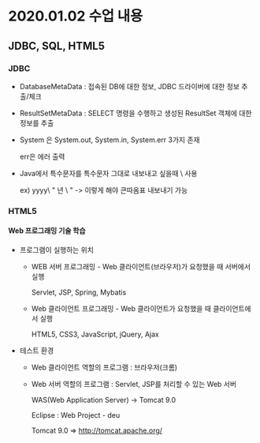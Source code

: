 # 2020.01.02 수업 내용

## JDBC, SQL, HTML5



### JDBC

- DatabaseMetaData : 접속된 DB에 대한 정보, JDBC 드라이버에 대한 정보 추출/체크
- ResultSetMetaData : SELECT 명령을 수행하고 생성된 ResultSet 객체에 대한 정보를 추출



- System 은 System.out, System.in, System.err 3가지 존재

  err은 에러 출력

- Java에서 특수문자를 특수문자 그대로 내보내고 싶을때 \ 사용

  ex) yyyy\ " 년 \ " -> 이렇게 해야 큰따옴표 내보내기 가능



### HTML5

#### Web 프로그래밍 기술 학습

- 프로그램이 실행하는 위치

  - WEB 서버 프로그래밍 - Web 클라이언트(브라우저)가 요청했을 때 서버에서 실행

    Servlet, JSP, Spring, Mybatis

  - Web 클라이언트 프로그래밍 - Web 클라이언트가 요청했을 때 클라이언트에서 실행

    HTML5, CSS3, JavaScript, jQuery, Ajax

- 테스트 환경

  - Web 클라이언트 역할의 프로그램 : 브라우저(크롬)

  - Web 서버 역할의 프로그램 : Servlet, JSP를 처리할 수 있는 Web 서버

    WAS(Web Application Server) -> Tomcat 9.0

    Eclipse : Web Project - deu

    Tomcat 9.0 => http://tomcat.apache.org/